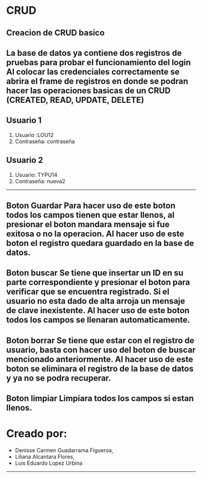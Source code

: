 # CRUD
Creacion de CRUD basico
---------------------------------------
La base de datos ya contiene dos registros de pruebas para probar el funcionamiento del login
Al colocar las credenciales correctamente se abrira el frame de registros en donde se podran hacer las operaciones basicas de un CRUD (CREATED, READ, UPDATE, DELETE)
---------------------------------------
## Usuario 1 
1.  Usuario :LOU12
2.  Contraseña: contraseña
## Usuario 2
1.  Usuario: TYPU14
2.  Contraseña: nueva2
---------------------------------------
Boton Guardar
Para hacer uso de este boton todos los campos tienen que estar llenos, al presionar el boton mandara mensaje si fue exitosa o no la operacion.
Al hacer uso de este boton el registro quedara guardado en la base de datos.
---------------------------------------
Boton buscar
Se tiene que insertar un ID en su parte correspondiente y presionar el boton para verificar que se encuentra registrado.
Si el usuario no esta dado de alta arroja un mensaje de clave inexistente.
Al hacer uso de este boton todos los campos se llenaran automaticamente.
---------------------------------------
Boton borrar
Se tiene que estar con el registro de usuario, basta con hacer uso del boton de buscar mencionado anteriormente.
Al hacer uso de este boton se eliminara el registro de la base de datos y ya no se podra recuperar.
---------------------------------------
Boton limpiar
Limpiara todos los campos si estan llenos.
--------------------------------------
# Creado por:
- Denisse Carmen Guadarrama Figueroa,
- Liliana Alcantara Flores,
- Luis Eduardo Lopez Urbina
--------------------------------------
